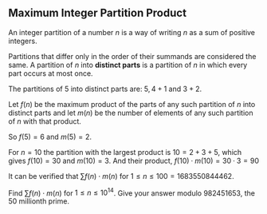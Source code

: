 ## Maximum Integer Partition Product

An integer partition of a number $n$ is a way of writing $n$ as a sum of positive integers.

Partitions that differ only in the order of their summands are considered the same. A partition of $n$ into **distinct parts** is a partition of $n$ in which every part occurs at most once.

The partitions of $5$ into distinct parts are:
$5, 4+1$ and $3+2$.

Let $f(n)$ be the maximum product of the parts of any such partition of $n$ into distinct parts and let $m(n)$ be the number of elements of any such partition of $n$ with that product.

So $f(5)=6$ and $m(5)=2$.

For $n=10$ the partition with the largest product is $10=2+3+5$, which gives $f(10)=30$ and $m(10)=3$.
And their product, $f(10)·m(10) = 30·3 = 90$

It can be verified that $\sum f(n)\cdot m(n)$  for $1\le n \le 100 =1683550844462$.

Find $\sum f(n)\cdot m(n)$ for $1 \le n \le 10^{14}$.
Give your answer modulo $982451653$, the $50$ millionth prime.
